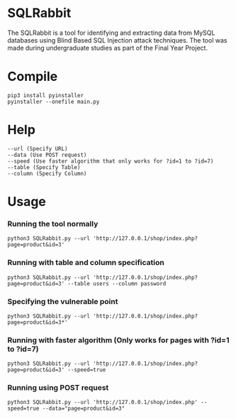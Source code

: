 # SQLRabbit
The SQLRabbit is a tool for identifying and extracting data from MySQL databases using Blind Based SQL Injection attack techniques. The tool was made during undergraduate studies as part of the Final Year Project.

# Compile
```
pip3 install pyinstaller
pyinstaller --onefile main.py
```

# Help
```
--url (Specify URL)
--data (Use POST request)
--speed (Use faster algorithm that only works for ?id=1 to ?id=7)
--table (Specify Table)
--column (Specify Column)
```

# Usage
### Running the tool normally
```
python3 SQLRabbit.py --url 'http://127.0.0.1/shop/index.php?page=product&id=3'
```

### Running with table and column specification
```
python3 SQLRabbit.py --url 'http://127.0.0.1/shop/index.php?page=product&id=3' --table users --column password
```

### Specifying the vulnerable point
```
python3 SQLRabbit.py --url 'http://127.0.0.1/shop/index.php?page=product&id=3*'
```

### Running with faster algorithm (Only works for pages with ?id=1 to ?id=7)
```
python3 SQLRabbit.py --url 'http://127.0.0.1/shop/index.php?page=product&id=3' --speed=true
```

### Running using POST request
```
python3 SQLRabbit.py --url 'http://127.0.0.1/shop/index.php' --speed=true --data="page=product&id=3"
```

